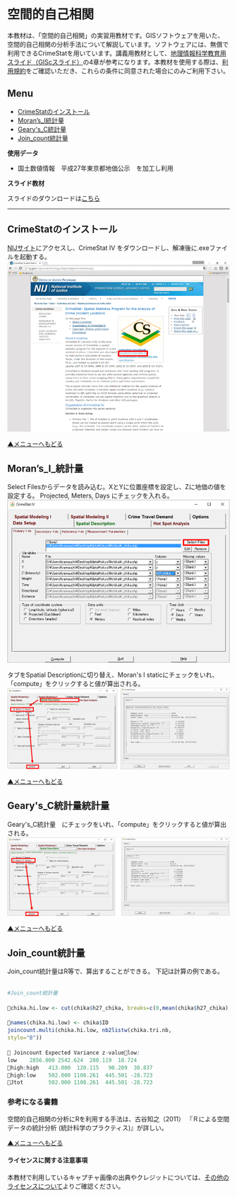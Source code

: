 # 空間的自己相関
本教材は、「空間的自己相関」の実習用教材です。GISソフトウェアを用いた、空間的自己相関の分析手法について解説しています。ソフトウェアには、無償で利用できるCrimeStatを用いています。講義用教材として、[地理情報科学教育用スライド（GIScスライド）]の4章が参考になります。本教材を使用する際は、[利用規約]をご確認いただき、これらの条件に同意された場合にのみご利用下さい。


[地理情報科学教育用スライド（GIScスライド）]:http://curricula.csis.u-tokyo.ac.jp/slide/4.html
[利用規約]:../../../master/利用規約.md

**Menu**
------
* [CrimeStatのインストール](#CrimeStatのインストール)
* [Moran’s_I統計量](#Moran’s_I統計量)
* [Geary's_C統計量](#Geary's_C統計量)
* [Join_count統計量](#Join_count統計量)

**使用データ**

* 国土数値情報　平成27年東京都地価公示　を加工し利用

[国土数値情報]:http://nlftp.mlit.go.jp/ksj/index.html

**スライド教材**

スライドのダウンロードは[こちら](../../../../raw/master/GISオープン教材/17_空間的自己相関/空間的自己相関.pptx)

----------
## CrimeStatのインストール<a name="CrimeStatのインストール"></a>
[NIJサイト](https://nij.gov/topics/technology/maps/Pages/crimestat.aspx)にアクセスし、CrimeStat IV をダウンロードし、解凍後に.exeファイルを起動する。
![CrimeStat](pic/17pic_1.png)


[▲メニューへもどる]

## Moran’s_I_統計量<a name="Moran’s_I_統計量"></a>

Select Filesからデータを読み込む。XとYに位置座標を設定し、Zに地価の値を設定する。
Projected, Meters, Days にチェックを入れる。
![CrimeStat](pic/17pic_2.png)

タブをSpatial Descriptionに切り替え、Moran's I staticにチェックをいれ、「compute」をクリックすると値が算出される。
![CrimeStat](pic/17pic_3.png)

[▲メニューへもどる]

## Geary's_C統計量統計量<a name="Geary's_C統計量 統計量"></a>
Geary's_C統計量　にチェックをいれ、「compute」をクリックすると値が算出される。
![CrimeStat](pic/17pic_4.png)

[▲メニューへもどる]

## Join_count統計量
Join_count統計量はR等で、算出することができる。
下記は計算の例である。

```R

#Join_count統計量

chika.hi.low <- cut(chika$h27_chika, breaks=c(0,mean(chika$h27_chika), max(chika$h27_chika)), labels=c("low", "high"))

names(chika.hi.low) <- chika$ID
joincount.multi(chika.hi.low, nb2listw(chika.tri.nb,
style="B"))

 Joincount Expected Variance z-valuelow:
low    2856.000 2542.624  280.119  18.724
high:high   413.000  120.115   90.209  30.837
high:low    502.000 1108.261  445.501 -28.723
Jtot        502.000 1108.261  445.501 -28.723

```

### 参考になる書籍
空間的自己相関の分析にRを利用する手法は、古谷知之（2011）
『Ｒによる空間データの統計分析 (統計科学のプラクティス)』が詳しい。

[▲メニューへもどる]

#### ライセンスに関する注意事項
本教材で利用しているキャプチャ画像の出典やクレジットについては、[その他のライセンスについて]よりご確認ください。

[その他のライセンスについて]:../その他のライセンスについて.md
[▲メニューへもどる]:ラスタデータの分析.md#menu
